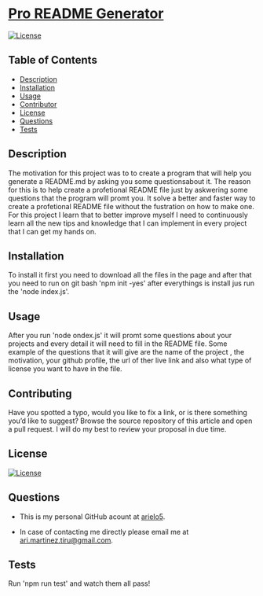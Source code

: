 # [Pro README Generator](https://github.com/arielo5/Pro_ReadMe_Generator) 

[![License](https://img.shields.io/badge/License-MIT-brightgreen)](https://choosealicense.com/licenses/mit/)

  ## Table of Contents

  - [Description](#description)
  - [Installation](#installation)
  - [Usage](#usage)
  - [Contributor](#contributor)
  - [License](#license)
  - [Questions](#questions)
  - [Tests](#tests)

  ## Description
  
  The motivation for this project was to to create a program that will help you generate a README.md by asking you some questionsabout it. The reason for this is to help create a profetional README file just by askwering some questions that the program will promt you. It solve a better and faster way to create a profetional README file without the fustration on how to make one. For this project I learn that to better improve myself I need to continuously learn all the new tips and knowledge that I can  implement in every project that I can get my hands on.

  ## Installation

  To install it first you need to download all the files in the page and after that you need to run on git bash 'npm init -yes' after everythings is install jus run the 'node index.js'.

  ## Usage
  
  After you run 'node ondex.js' it will promt some questions about your projects and every detail it will need to fill in the README file. Some example of the questions that it will give are the name of the project , the motivation, your github profile, the url of ther live link and also what type of license you want to have in the file.
  
  ## Contributing

  Have you spotted a typo, would you like to fix a link, or is there something you’d like to suggest? Browse the source repository of this article and open a pull request. I will do my best to review your proposal in due time.

  ## License

  [![License](https://img.shields.io/badge/License-MIT-brightgreen)](https://choosealicense.com/licenses/mit/)

  ## Questions
  
   * This is my personal GitHub acount at [arielo5](https://github.com/arielo5).

   * In case of contacting me directly please email me at [ari.martinez.tiru@gmail.com](ari.martinez.tiru@gmail.com).

  ## Tests

  Run 'npm run test' and watch them all pass!
  
  